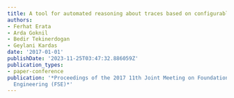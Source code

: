 ```yaml
---
title: A tool for automated reasoning about traces based on configurable formal semantics
authors:
- Ferhat Erata
- Arda Goknil
- Bedir Tekinerdogan
- Geylani Kardas
date: '2017-01-01'
publishDate: '2023-11-25T03:47:32.886059Z'
publication_types:
- paper-conference
publication: '*Proceedings of the 2017 11th Joint Meeting on Foundations of Software
  Engineering (FSE)*'
---
```

